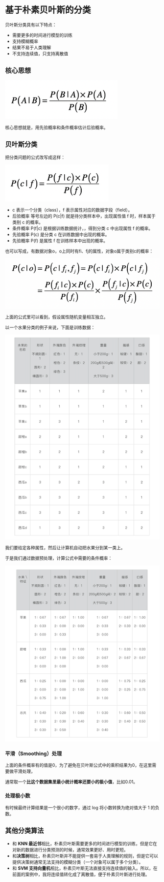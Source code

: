 # 基于朴素贝叶斯的分类

贝叶斯分类具有以下特点：

* 需要更多的时间进行模型的训练
* 支持模糊概率
* 结果不易于人类理解
* 不支持连续值，只支持离散值

## 核心思想

![](naive-bayes/公式-1.webp)

核心思想就是，用先验概率和条件概率估计后验概率。

## 贝叶斯分类

把分类问题的公式改写成这样：

![](naive-bayes/公式-2.webp)

* c 表示一个分类（class），f 表示属性对应的数据字段（field）。
* 后验概率 等号左边的 P(c|f) 就是待分类样本中，出现属性值 f 时，样本属于类别 c 的概率。
* 条件概率 P(f|c) 是根据训练数据统计，，得到分类 c 中出现属性 f 的概率。
* 先验概率 P(c) 是分类 c 在训练数据中出现的概率。
* 先验概率 P(f) 是属性 f 在训练样本中出现的概率。

也可以写成，有数据对象o，o上同时有fi、fj的属性，对象o属于类别c的概率：

![](naive-bayes/公式-3.webp)

上面的公式里可以看到，假设属性随机变量相互独立。

以一个水果分类的例子来说，下面是训练数据：

![](naive-bayes/例子-1.webp)

我们要给定各种属性，然后让计算机自动把水果分到某一类上。

于是我们通过数据预处理，计算公式中需要的条件概率：

![](naive-bayes/例子-2.webp)

### 平滑（Smoothing）处理

上面的条件概率有的值是0，为了避免在贝叶斯公式中的乘积结果为0，在这里需要做平滑处理，

通常取一个**比这个数据集里最小统计概率还要小的极小值**，比如0.01。

### 处理极小数

有时候最终计算结果是一个很小的数字，通过 log 将小数转换为绝对值大于 1 的负数。

## 其他分类算法

* 和 **KNN 最近邻**相比，朴素贝叶斯需要更多的时间进行模型的训练，但是它在对新的数据进行分类预测的时候，通常效果更好、用时更短。
* 和**决策树**相比，朴素贝叶斯并不能提供一套易于人类理解的规则，但是它可以提供决策树通常无法支持的模糊分类（一个对象可以属于多个分类）。
* 和 **SVM 支持向量机**相比，朴素贝叶斯无法直接支持连续值的输入。所以，在前面的案例中，我将连续值转化成了离散值，便于朴素贝叶斯进行处理。